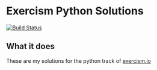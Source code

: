 # Exercism Python Solutions

[![Build Status](https://travis-ci.org/pheanex/exercism.svg?branch=master)](https://travis-ci.org/pheanex/exercism)

## What it does

These are my solutions for the python track of [exercism.io](http://exercism.io/languages/python/exercises)
